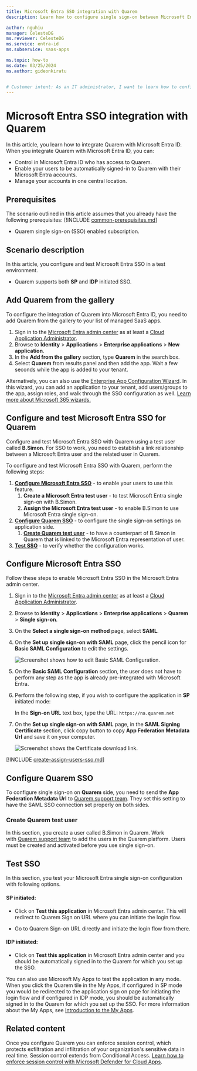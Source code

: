 ```yaml
---
title: Microsoft Entra SSO integration with Quarem
description: Learn how to configure single sign-on between Microsoft Entra ID and Quarem.

author: nguhiu
manager: CelesteDG
ms.reviewer: CelesteDG
ms.service: entra-id
ms.subservice: saas-apps

ms.topic: how-to
ms.date: 03/25/2024
ms.author: gideonkiratu


# Customer intent: As an IT administrator, I want to learn how to configure single sign-on between Microsoft Entra ID and Quarem so that I can control who has access to Quarem, enable automatic sign-in with Microsoft Entra accounts, and manage my accounts in one central location.
---
```


# Microsoft Entra SSO integration with Quarem

In this article,  you learn how to integrate Quarem with Microsoft Entra ID. When you integrate Quarem with Microsoft Entra ID, you can:

* Control in Microsoft Entra ID who has access to Quarem.
* Enable your users to be automatically signed-in to Quarem with their Microsoft Entra accounts.
* Manage your accounts in one central location.

## Prerequisites
The scenario outlined in this article assumes that you already have the following prerequisites:
[!INCLUDE [common-prerequisites.md](~/identity/saas-apps/includes/common-prerequisites.md)]
* Quarem single sign-on (SSO) enabled subscription.

## Scenario description

In this article,  you configure and test Microsoft Entra SSO in a test environment.

* Quarem supports both **SP** and **IDP** initiated SSO.

## Add Quarem from the gallery

To configure the integration of Quarem into Microsoft Entra ID, you need to add Quarem from the gallery to your list of managed SaaS apps.

1. Sign in to the [Microsoft Entra admin center](https://entra.microsoft.com) as at least a [Cloud Application Administrator](~/identity/role-based-access-control/permissions-reference.md#cloud-application-administrator).
1. Browse to **Identity** > **Applications** > **Enterprise applications** > **New application**.
1. In the **Add from the gallery** section, type **Quarem** in the search box.
1. Select **Quarem** from results panel and then add the app. Wait a few seconds while the app is added to your tenant.

Alternatively, you can also use the [Enterprise App Configuration Wizard](https://portal.office.com/AdminPortal/home?Q=Docs#/azureadappintegration). In this wizard, you can add an application to your tenant, add users/groups to the app, assign roles, and walk through the SSO configuration as well. [Learn more about Microsoft 365 wizards.](/microsoft-365/admin/misc/azure-ad-setup-guides)

## Configure and test Microsoft Entra SSO for Quarem

Configure and test Microsoft Entra SSO with Quarem using a test user called **B.Simon**. For SSO to work, you need to establish a link relationship between a Microsoft Entra user and the related user in Quarem.

To configure and test Microsoft Entra SSO with Quarem, perform the following steps:

1. **[Configure Microsoft Entra SSO](#configure-microsoft-entra-sso)** - to enable your users to use this feature.
    1. **Create a Microsoft Entra test user** - to test Microsoft Entra single sign-on with B.Simon.
    1. **Assign the Microsoft Entra test user** - to enable B.Simon to use Microsoft Entra single sign-on.
1. **[Configure Quarem SSO](#configure-quarem-sso)** - to configure the single sign-on settings on application side.
    1. **[Create Quarem test user](#create-quarem-test-user)** - to have a counterpart of B.Simon in Quarem that is linked to the Microsoft Entra representation of user.
1. **[Test SSO](#test-sso)** - to verify whether the configuration works.

## Configure Microsoft Entra SSO

Follow these steps to enable Microsoft Entra SSO in the Microsoft Entra admin center.

1. Sign in to the [Microsoft Entra admin center](https://entra.microsoft.com) as at least a [Cloud Application Administrator](~/identity/role-based-access-control/permissions-reference.md#cloud-application-administrator).
1. Browse to **Identity** > **Applications** > **Enterprise applications** > **Quarem** > **Single sign-on**.
1. On the **Select a single sign-on method** page, select **SAML**.
1. On the **Set up single sign-on with SAML** page, click the pencil icon for **Basic SAML Configuration** to edit the settings.

   ![Screenshot shows how to edit Basic SAML Configuration.](common/edit-urls.png "Basic Configuration")

1. On the **Basic SAML Configuration** section, the user does not have to perform any step as the app is already pre-integrated with Microsoft Entra.

1. Perform the following step, if you wish to configure the application in **SP** initiated mode:

   In the **Sign-on URL** text box, type the URL:
   `https://na.quarem.net`

1. On the **Set up single sign-on with SAML** page, in the **SAML Signing Certificate** section, click copy button to copy **App Federation Metadata Url** and save it on your computer.

	![Screenshot shows the Certificate download link.](common/copy-metadataurl.png "Certificate")

<a name='create-a-microsoft-entra-id-test-user'></a>

[!INCLUDE [create-assign-users-sso.md](~/identity/saas-apps/includes/create-assign-users-sso.md)]

## Configure Quarem SSO

To configure single sign-on on **Quarem** side, you need to send the **App Federation Metadata Url** to [Quarem support team](mailto:clientservices@quarem.com). They set this setting to have the SAML SSO connection set properly on both sides.

### Create Quarem test user

In this section, you create a user called B.Simon in Quarem. Work with [Quarem support team](mailto:clientservices@quarem.com) to add the users in the Quarem platform. Users must be created and activated before you use single sign-on.

## Test SSO 

In this section, you test your Microsoft Entra single sign-on configuration with following options.
 
#### SP initiated:
 
* Click on **Test this application** in Microsoft Entra admin center. This will redirect to Quarem Sign on URL where you can initiate the login flow.  
 
* Go to Quarem Sign-on URL directly and initiate the login flow from there.
 
#### IDP initiated:
 
* Click on **Test this application** in Microsoft Entra admin center and you should be automatically signed in to the Quarem for which you set up the SSO.
 
You can also use Microsoft My Apps to test the application in any mode. When you click the Quarem tile in the My Apps, if configured in SP mode you would be redirected to the application sign on page for initiating the login flow and if configured in IDP mode, you should be automatically signed in to the Quarem for which you set up the SSO. For more information about the My Apps, see [Introduction to the My Apps](https://support.microsoft.com/account-billing/sign-in-and-start-apps-from-the-my-apps-portal-2f3b1bae-0e5a-4a86-a33e-876fbd2a4510).

## Related content

Once you configure Quarem you can enforce session control, which protects exfiltration and infiltration of your organization's sensitive data in real time. Session control extends from Conditional Access. [Learn how to enforce session control with Microsoft Defender for Cloud Apps](/cloud-app-security/proxy-deployment-any-app).
